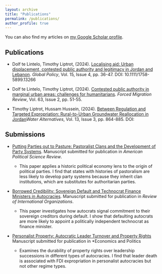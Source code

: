 ```yaml
---
layout: archive
title: "Publications"
permalink: /publications/
author_profile: true
---
```


You can also find my articles on [my Google Scholar profile](https://scholar.google.com).

## Publications

-  Dolf te Lintelo, Timothy Liptrot, (2024). [Localising aid: Urban displacement, contested public authority and legitimacy in Jordan and Lebanon](https://doi.org/10.1111/1758-5899.13266). *Global Policy*, Vol. 15, Issue 4, pp. 36-47. DOI: 10.1111/1758-5899.13266

-  Dolf te Lintelo, Timothy Liptrot, (2024). [Contested public authority in marginal urban areas:
challenges for humanitarians](https://ora.ox.ac.uk/objects/uuid:4e90a0cb-4a7a-4938-bebe-37fd2236ee36). *Forced Migration Review*, Vol. 63, Issue 2, pp. 51-55.

-  Timothy Liptrot, Hussam Hussein, (2024). [Between Regulation and Targeted Expropriation: Rural-to-Urban Groundwater Reallocation in Jordan](https://www.water-alternatives.org/index.php/alldoc/articles/vol13/v13issue3/599-a13-3-17/file)*Water Alternatives*, Vol. 13, Issue 3, pp. 864-885. DOI: 


## Submissions

- [Putting Parties out to Pasture: Pastoralist Clans and the Development of Party Systems](https://github.com/tliptrot/author2/blob/master/_publications/2025-1-7-Parties-2-Pasture-Tim-Liptrot.pdf?raw=true). Manuscript submitted for publication in *American Political Science Review*.
  - This paper applies a historic political economy lens to the origin of political parties. I find that states with histories of pastoralism are less likely to develop party systems because they inherit clan institutions, which are substitutes for authoritarian parties.
  
- [Borrowed Credibility: Sovereign Default and Technocrat Finance Ministers in Autocracies](https://github.com/tliptrot/author2/blob/master/_publications/2025-1-7-Borrowed-Credibility-Tim-Liptrot.pdf?raw=true). Manuscript submitted for publication in *Review of International Organizations*.
  - This paper investigates how autocrats signal commitment to their sovereign creditors during default. I show that defaulting autocrats are more likely to appoint a politically independent technocrat as finance minister.

- [Personalist Property: Autocratic Leader Turnover and Property Rights](https://github.com/tliptrot/author2/blob/master/_publications/2025-1-7-Personalist-Property-Tim-Liptrot.pdf?raw=true) Manuscript submitted for publication in *Economics and Politics
  - Examines the durability of property rights over leadership successions in different types of autocracies. I find that leader death is associated with FDI expropriation in personalist autocracies but not other regime types.


